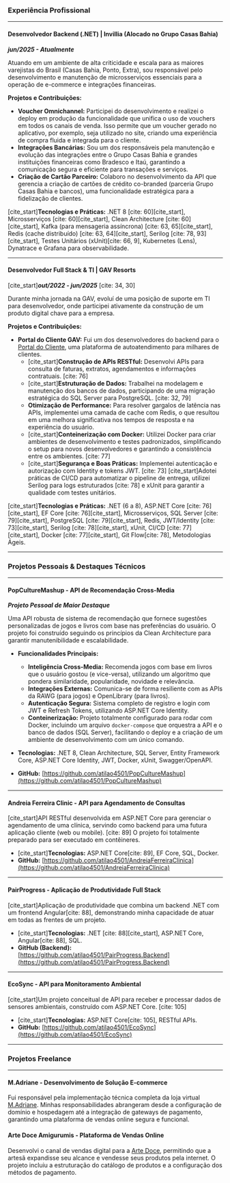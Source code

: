 ### Experiência Profissional

---

#### Desenvolvedor Backend (.NET) | Invillia (Alocado no Grupo Casas Bahia)

**_jun/2025 - Atualmente_**

Atuando em um ambiente de alta criticidade e escala para as maiores varejistas do Brasil (Casas Bahia, Ponto, Extra), sou responsável pelo desenvolvimento e manutenção de microsserviços essenciais para a operação de e-commerce e integrações financeiras.

**Projetos e Contribuições:**

- **Voucher Omnichannel:** Participei do desenvolvimento e realizei o deploy em produção da funcionalidade que unifica o uso de vouchers em todos os canais de venda. Isso permite que um voucher gerado no aplicativo, por exemplo, seja utilizado no site, criando uma experiência de compra fluida e integrada para o cliente.
- **Integrações Bancárias:** Sou um dos responsáveis pela manutenção e evolução das integrações entre o Grupo Casas Bahia e grandes instituições financeiras como Bradesco e Itaú, garantindo a comunicação segura e eficiente para transações e serviços.
- **Criação de Cartão Parceiro:** Colaboro no desenvolvimento da API que gerencia a criação de cartões de crédito co-branded (parceria Grupo Casas Bahia e bancos), uma funcionalidade estratégica para a fidelização de clientes.

[cite_start]**Tecnologias e Práticas:** .NET 8 [cite: 60][cite_start], Microsserviços [cite: 60][cite_start], Clean Architecture [cite: 60][cite_start], Kafka (para mensageria assíncrona) [cite: 63, 65][cite_start], Redis (cache distribuído) [cite: 63, 64][cite_start], Serilog [cite: 78, 93][cite_start], Testes Unitários (xUnit)[cite: 66, 9], Kubernetes (Lens), Dynatrace e Grafana para observabilidade.

---

#### Desenvolvedor Full Stack & TI | GAV Resorts

[cite_start]**_out/2022 - jun/2025_** [cite: 34, 30]

Durante minha jornada na GAV, evoluí de uma posição de suporte em TI para desenvolvedor, onde participei ativamente da construção de um produto digital chave para a empresa.

**Projetos e Contribuições:**

- **Portal do Cliente GAV:** Fui um dos desenvolvedores do backend para o [Portal do Cliente](https://portalcliente.gavresorts.com.br), uma plataforma de autoatendimento para milhares de clientes.
  - [cite_start]**Construção de APIs RESTful:** Desenvolvi APIs para consulta de faturas, extratos, agendamentos e informações contratuais. [cite: 76]
  - [cite_start]**Estruturação de Dados:** Trabalhei na modelagem e manutenção dos bancos de dados, participando de uma migração estratégica do SQL Server para PostgreSQL. [cite: 32, 79]
  - **Otimização de Performance:** Para resolver gargalos de latência nas APIs, implementei uma camada de cache com Redis, o que resultou em uma melhora significativa nos tempos de resposta e na experiência do usuário.
  - [cite_start]**Conteinerização com Docker:** Utilizei Docker para criar ambientes de desenvolvimento e testes padronizados, simplificando o setup para novos desenvolvedores e garantindo a consistência entre os ambientes. [cite: 77]
  - [cite_start]**Segurança e Boas Práticas:** Implementei autenticação e autorização com Identity e tokens JWT. [cite: 73] [cite_start]Adotei práticas de CI/CD para automatizar o pipeline de entrega, utilizei Serilog para logs estruturados [cite: 78] e xUnit para garantir a qualidade com testes unitários.

[cite_start]**Tecnologias e Práticas:** .NET (6 a 8), ASP.NET Core [cite: 76][cite_start], EF Core [cite: 76][cite_start], Microsserviços, SQL Server [cite: 79][cite_start], PostgreSQL [cite: 79][cite_start], Redis, JWT/Identity [cite: 73][cite_start], Serilog [cite: 78][cite_start], xUnit, CI/CD [cite: 77][cite_start], Docker [cite: 77][cite_start], Git Flow[cite: 78], Metodologias Ágeis.

---

### Projetos Pessoais & Destaques Técnicos

---

#### PopCultureMashup - API de Recomendação Cross-Media

**_Projeto Pessoal de Maior Destaque_**

Uma API robusta de sistema de recomendação que fornece sugestões personalizadas de jogos e livros com base nas preferências do usuário. O projeto foi construído seguindo os princípios da Clean Architecture para garantir manutenibilidade e escalabilidade.

- **Funcionalidades Principais:**

  - **Inteligência Cross-Media:** Recomenda jogos com base em livros que o usuário gostou (e vice-versa), utilizando um algoritmo que pondera similaridade, popularidade, novidade e relevância.
  - **Integrações Externas:** Comunica-se de forma resiliente com as APIs da RAWG (para jogos) e OpenLibrary (para livros).
  - **Autenticação Segura:** Sistema completo de registro e login com JWT e Refresh Tokens, utilizando ASP.NET Core Identity.
  - **Conteinerização:** Projeto totalmente configurado para rodar com Docker, incluindo um arquivo `docker-compose` que orquestra a API e o banco de dados (SQL Server), facilitando o deploy e a criação de um ambiente de desenvolvimento com um único comando.

- **Tecnologias:** .NET 8, Clean Architecture, SQL Server, Entity Framework Core, ASP.NET Core Identity, JWT, Docker, xUnit, Swagger/OpenAPI.
- **GitHub:** [https://github.com/atilao4501/PopCultureMashup](https://github.com/atilao4501/PopCultureMashup)

---

#### Andreia Ferreira Clinic - API para Agendamento de Consultas

[cite_start]API RESTful desenvolvida em ASP.NET Core para gerenciar o agendamento de uma clínica, servindo como backend para uma futura aplicação cliente (web ou mobile). [cite: 89] O projeto foi totalmente preparado para ser executado em contêineres.

- [cite_start]**Tecnologias:** ASP.NET Core[cite: 89], EF Core, SQL, Docker.
- **GitHub:** [https://github.com/atilao4501/AndreiaFerreiraClinica](https://github.com/atilao4501/AndreiaFerreiraClinica)

---

#### PairProgress - Aplicação de Produtividade Full Stack

[cite_start]Aplicação de produtividade que combina um backend .NET com um frontend Angular[cite: 88], demonstrando minha capacidade de atuar em todas as frentes de um projeto.

- [cite_start]**Tecnologias:** .NET [cite: 88][cite_start], ASP.NET Core, Angular[cite: 88], SQL.
- **GitHub (Backend):** [https://github.com/atilao4501/PairProgress.Backend](https://github.com/atilao4501/PairProgress.Backend)

---

#### EcoSync - API para Monitoramento Ambiental

[cite_start]Um projeto conceitual de API para receber e processar dados de sensores ambientais, construído com ASP.NET Core. [cite: 105]

- [cite_start]**Tecnologias:** ASP.NET Core[cite: 105], RESTful APIs.
- **GitHub:** [https://github.com/atilao4501/EcoSync](https://github.com/atilao4501/EcoSync)

---

### Projetos Freelance

---

#### M.Adriane - Desenvolvimento de Solução E-commerce

Fui responsável pela implementação técnica completa da loja virtual [M.Adriane](https://madriane.com.br/). Minhas responsabilidades abrangeram desde a configuração de domínio e hospedagem até a integração de gateways de pagamento, garantindo uma plataforma de vendas online segura e funcional.

#### Arte Doce Amigurumis - Plataforma de Vendas Online

Desenvolvi o canal de vendas digital para a [Arte Doce](https://artedoce.fivecard.com.br/), permitindo que a artesã expandisse seu alcance e vendesse seus produtos pela internet. O projeto incluiu a estruturação do catálogo de produtos e a configuração dos métodos de pagamento.
